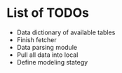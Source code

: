 # List of TODOs

- Data dictionary of available tables
- Finish fetcher
- Data parsing module
- Pull all data into local
- Define modeling stategy